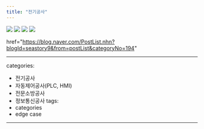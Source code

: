 ```yaml
---
title: "전기공사"
---
```


<img src="https://seastory.github.io/YYtech/assets/images/A_00.jpg">
<img src="https://seastory.github.io/YYtech/assets/images/A_01.jpg">
<img src="https://seastory.github.io/YYtech/assets/images/A_02.jpg">
<img src="https://seastory.github.io/YYtech/assets/images/A_03.jpg">

href="https://blog.naver.com/PostList.nhn?blogId=seastory9&from=postList&categoryNo=194"

---
categories:
  - 전기공사
  - 자동제어공사(PLC, HMI)
  - 전문소방공사
  - 정보통신공사
 tags:
  - categories
  - edge case
---
